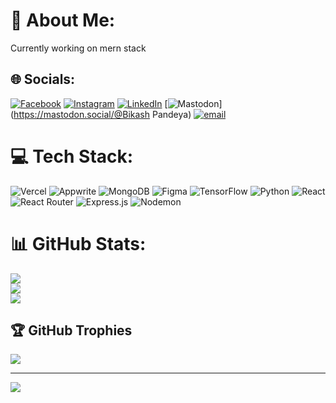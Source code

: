 # 💫 About Me:
Currently working on mern stack


## 🌐 Socials:
[![Facebook](https://img.shields.io/badge/Facebook-%231877F2.svg?logo=Facebook&logoColor=white)](https://www.facebook.com/profile.php?id=100074738437787) [![Instagram](https://img.shields.io/badge/Instagram-%23E4405F.svg?logo=Instagram&logoColor=white)](https://instagram.com/bikash.pandeya) [![LinkedIn](https://img.shields.io/badge/LinkedIn-%230077B5.svg?logo=linkedin&logoColor=white)](https://www.linkedin.com/in/bikash-pandeya-a9079b338/) [![Mastodon](https://img.shields.io/badge/-MASTODON-%232B90D9?logo=mastodon&logoColor=white)](https://mastodon.social/@Bikash Pandeya) [![email](https://img.shields.io/badge/Email-D14836?logo=gmail&logoColor=white)](mailto:bikashpandeya5@gmail.com) 

# 💻 Tech Stack:
![Vercel](https://img.shields.io/badge/vercel-%23000000.svg?style=for-the-badge&logo=vercel&logoColor=white) ![Appwrite](https://img.shields.io/badge/Appwrite-%23FD366E.svg?style=for-the-badge&logo=appwrite&logoColor=white) ![MongoDB](https://img.shields.io/badge/MongoDB-%234ea94b.svg?style=for-the-badge&logo=mongodb&logoColor=white) ![Figma](https://img.shields.io/badge/figma-%23F24E1E.svg?style=for-the-badge&logo=figma&logoColor=white) ![TensorFlow](https://img.shields.io/badge/TensorFlow-%23FF6F00.svg?style=for-the-badge&logo=TensorFlow&logoColor=white) ![Python](https://img.shields.io/badge/python-3670A0?style=for-the-badge&logo=python&logoColor=ffdd54) ![React](https://img.shields.io/badge/react-%2320232a.svg?style=for-the-badge&logo=react&logoColor=%2361DAFB) ![React Router](https://img.shields.io/badge/React_Router-CA4245?style=for-the-badge&logo=react-router&logoColor=white) ![Express.js](https://img.shields.io/badge/express.js-%23404d59.svg?style=for-the-badge&logo=express&logoColor=%2361DAFB) ![Nodemon](https://img.shields.io/badge/NODEMON-%23323330.svg?style=for-the-badge&logo=nodemon&logoColor=%BBDEAD)
# 📊 GitHub Stats:
![](https://github-readme-stats.vercel.app/api?username=BikashPandeya&theme=dark&hide_border=false&include_all_commits=true&count_private=false)<br/>
![](https://nirzak-streak-stats.vercel.app/?user=BikashPandeya&theme=dark&hide_border=false)<br/>
![](https://github-readme-stats.vercel.app/api/top-langs/?username=BikashPandeya&theme=dark&hide_border=false&include_all_commits=true&count_private=false&layout=compact)

## 🏆 GitHub Trophies
![](https://github-profile-trophy.vercel.app/?username=BikashPandeya&theme=radical&no-frame=false&no-bg=true&margin-w=4)

---
[![](https://visitcount.itsvg.in/api?id=BikashPandeya&icon=0&color=0)](https://visitcount.itsvg.in)

<!-- Proudly created with GPRM ( https://gprm.itsvg.in ) -->
